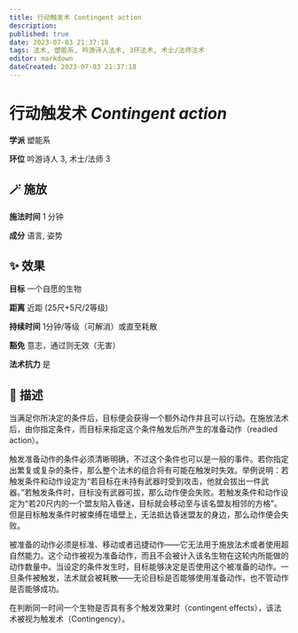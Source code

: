 ```yaml
---
title: 行动触发术 Contingent action
description: 
published: true
date: 2023-07-03 21:37:18
tags: 法术, 塑能系, 吟游诗人法术, 3环法术, 术士/法师法术
editor: markdown
dateCreated: 2023-07-03 21:37:18
---
```


# **行动触发术** *Contingent action*

**学派** 塑能系 

**环位** 吟游诗人 3, 术士/法师 3

## 🪄 施放

**施法时间** 1 分钟

**成分** 语言, 姿势

## ✨ 效果 

**目标** 一个自愿的生物 

**距离** 近距 (25尺+5尺/2等级)  

**持续时间** 1分钟/等级（可解消）或直至耗散 

**豁免** 意志，通过则无效（无害）

**法术抗力** 是

## 📖 描述

当满足你所决定的条件后，目标便会获得一个额外动作并且可以行动。在施放法术后，由你指定条件，而目标来指定这个条件触发后所产生的准备动作（readied action）。

触发准备动作的条件必须清晰明确，不过这个条件也可以是一般的事件。若你指定出繁复或复杂的条件，那么整个法术的组合将有可能在触发时失效。举例说明：若触发条件和动作设定为“若目标在未持有武器时受到攻击，他就会拔出一件武器。”若触发条件时，目标没有武器可拔，那么动作便会失败。若触发条件和动作设定为“若20尺内的一个盟友陷入昏迷，目标就会移动至与该名盟友相邻的方格”。但是目标触发条件时被束缚在墙壁上，无法抵达昏迷盟友的身边，那么动作便会失败。

被准备的动作必须是标准、移动或者迅捷动作——它无法用于施放法术或者使用超自然能力。这个动作被视为准备动作，而且不会被计入该名生物在这轮内所能做的动作数量中。当设定的条件发生时，目标能够决定是否使用这个被准备的动作。一旦条件被触发，法术就会被耗散——无论目标是否能够使用准备动作，也不管动作是否能够成功。

在判断同一时间一个生物是否具有多个触发效果时（contingent effects），该法术被视为触发术（Contingency）。
    